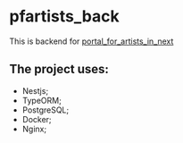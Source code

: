 # pfartists_back
 
This is backend for <a href="https://github.com/jukialen/portal_for_artists_in_next">portal_for_artists_in_next</a>

## The project uses:
- Nestjs;
- TypeORM;
- PostgreSQL;
- Docker;
- Nginx;
